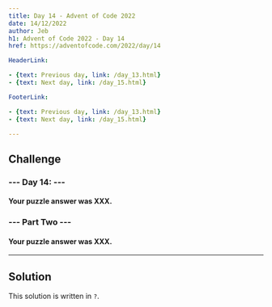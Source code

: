 ```yaml
---
title: Day 14 - Advent of Code 2022
date: 14/12/2022
author: Jeb
h1: Advent of Code 2022 - Day 14
href: https://adventofcode.com/2022/day/14

HeaderLink:

- {text: Previous day, link: /day_13.html}
- {text: Next day, link: /day_15.html}

FooterLink:

- {text: Previous day, link: /day_13.html}
- {text: Next day, link: /day_15.html}

---
```


## Challenge

### --- Day 14:  ---

#### Your puzzle answer was XXX.

### --- Part Two ---

#### Your puzzle answer was XXX.

---

## Solution

This solution is written in `?`.

````?

````

